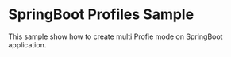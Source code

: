 # SpringBoot Profiles Sample
This sample show how to create multi Profie mode on SpringBoot application.
